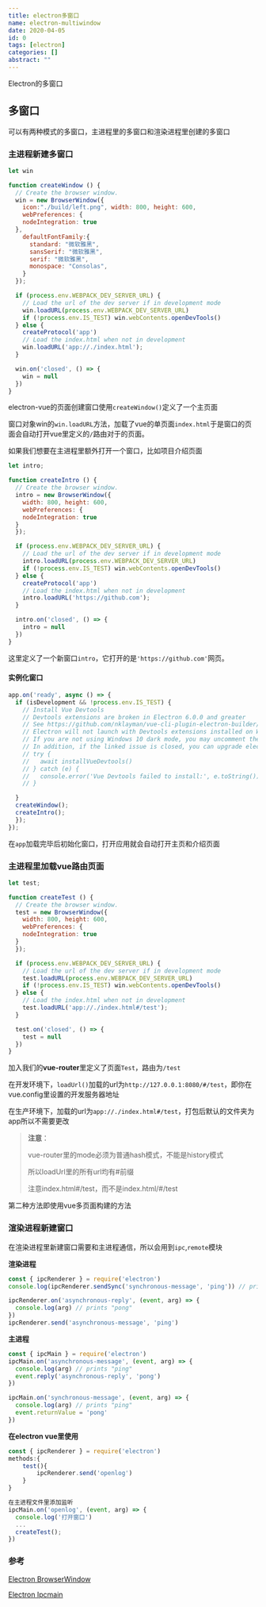 ```yaml
---
title: electron多窗口
name: electron-multiwindow
date: 2020-04-05
id: 0
tags: [electron]
categories: []
abstract: ""
---
```



Electron的多窗口

<!--more-->

## 多窗口

可以有两种模式的多窗口，主进程里的多窗口和渲染进程里创建的多窗口

### 主进程新建多窗口

```javascript
let win

function createWindow () {
  // Create the browser window.
  win = new BrowserWindow({
    icon:"./build/left.png", width: 800, height: 600,
    webPreferences: {
    nodeIntegration: true
  },
    defaultFontFamily:{
      standard: "微软雅黑",
      sansSerif: "微软雅黑",
      serif: "微软雅黑",
      monospace: "Consolas",
    }
  });

  if (process.env.WEBPACK_DEV_SERVER_URL) {
    // Load the url of the dev server if in development mode
    win.loadURL(process.env.WEBPACK_DEV_SERVER_URL)
    if (!process.env.IS_TEST) win.webContents.openDevTools()
  } else {
    createProtocol('app')
    // Load the index.html when not in development
    win.loadURL('app://./index.html');
  }

  win.on('closed', () => {
    win = null
  })
}
```

electron-vue的页面创建窗口使用`createWindow()`定义了一个主页面

窗口对象win的`win.loadURL`方法，加载了vue的单页面`index.html`于是窗口的页面会自动打开vue里定义的`/`路由对于的页面。

如果我们想要在主进程里额外打开一个窗口，比如项目介绍页面

```javascript
let intro;

function createIntro () {
  // Create the browser window.
  intro = new BrowserWindow({
    width: 800, height: 600,
    webPreferences: {
    nodeIntegration: true
  }
  });

  if (process.env.WEBPACK_DEV_SERVER_URL) {
    // Load the url of the dev server if in development mode
    intro.loadURL(process.env.WEBPACK_DEV_SERVER_URL)
    if (!process.env.IS_TEST) win.webContents.openDevTools()
  } else {
    createProtocol('app')
    // Load the index.html when not in development
    intro.loadURL('https://github.com');
  }

  intro.on('closed', () => {
    intro = null
  })
}
```

这里定义了一个新窗口`intro`，它打开的是`'https://github.com'`网页。

#### 实例化窗口

```javascript
app.on('ready', async () => {
  if (isDevelopment && !process.env.IS_TEST) {
    // Install Vue Devtools
    // Devtools extensions are broken in Electron 6.0.0 and greater
    // See https://github.com/nklayman/vue-cli-plugin-electron-builder/issues/378 for more info
    // Electron will not launch with Devtools extensions installed on Windows 10 with dark mode
    // If you are not using Windows 10 dark mode, you may uncomment these lines
    // In addition, if the linked issue is closed, you can upgrade electron and uncomment these lines
    // try {
    //   await installVueDevtools()
    // } catch (e) {
    //   console.error('Vue Devtools failed to install:', e.toString())
    // }

  }
  createWindow();
  createIntro();
  });
});
```

在`app`加载完毕后初始化窗口，打开应用就会自动打开主页和介绍页面

### 主进程里加载vue路由页面

```javascript
let test;

function createTest () {
  // Create the browser window.
  test = new BrowserWindow({
    width: 800, height: 600,
    webPreferences: {
    nodeIntegration: true
  }
  });

  if (process.env.WEBPACK_DEV_SERVER_URL) {
    // Load the url of the dev server if in development mode
    test.loadURL(process.env.WEBPACK_DEV_SERVER_URL)
    if (!process.env.IS_TEST) win.webContents.openDevTools()
  } else {
    // Load the index.html when not in development
    test.loadURL('app://./index.html#/test');
  }

  test.on('closed', () => {
    test = null
  })
}
```

加入我们的**vue-router**里定义了页面`Test`，路由为`/test`

在开发环境下，`loadUrl()`加载的url为`http://127.0.0.1:8080/#/test`，即你在vue.config里设置的开发服务器地址

在生产环境下，加载的url为`app://./index.html#/test`，打包后默认的文件夹为app所以不需要更改

> **注意**：
>
> vue-router里的mode必须为普通hash模式，不能是history模式
>
> 所以loadUrl里的所有url均有#前缀
>
> 注意index.html#/test，而不是index.html/#/test

第二种方法即使用vue多页面构建的方法



### 渲染进程新建窗口

在渲染进程里新建窗口需要和主进程通信，所以会用到`ipc`,`remote`模块

**渲染进程**

```javascript
const { ipcRenderer } = require('electron')
console.log(ipcRenderer.sendSync('synchronous-message', 'ping')) // prints "pong"

ipcRenderer.on('asynchronous-reply', (event, arg) => {
  console.log(arg) // prints "pong"
})
ipcRenderer.send('asynchronous-message', 'ping')
```

**主进程**

```javascript
const { ipcMain } = require('electron')
ipcMain.on('asynchronous-message', (event, arg) => {
  console.log(arg) // prints "ping"
  event.reply('asynchronous-reply', 'pong')
})

ipcMain.on('synchronous-message', (event, arg) => {
  console.log(arg) // prints "ping"
  event.returnValue = 'pong'
})
```

**在electron vue里使用**

```javascript
const { ipcRenderer } = require('electron')
methods:{
    test(){
        ipcRenderer.send('openlog')
    }
}

在主进程文件里添加监听
ipcMain.on('openlog', (event, arg) => {
  console.log('打开窗口')
  ...
  createTest();
})
```



### 参考

[Electron BrowserWindow](https://www.electronjs.org/docs/api/browser-window)

[Electron Ipcmain](https://www.electronjs.org/docs/api/ipc-main)